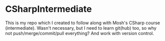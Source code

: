 # CSharpIntermediate

This is my repo which I created to follow along with Mosh's CSharp course (intermediate). 
Wasn't necessary, but I need to learn git(hub) too, so why not push/merge/commit/pull everything? And work with version control.
